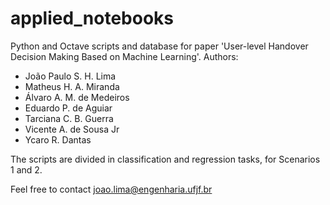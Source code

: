 # applied_notebooks
Python and Octave scripts and database for paper 'User-level Handover Decision Making Based on Machine Learning'.
Authors:
- João Paulo S. H. Lima
- Matheus H. A. Miranda
- Álvaro A. M. de Medeiros
- Eduardo P. de Aguiar
- Tarciana C. B. Guerra
- Vicente A. de Sousa Jr
- Ycaro R. Dantas
         
The scripts are divided in classification and regression tasks, for Scenarios 1 and 2.

Feel free to contact joao.lima@engenharia.ufjf.br
